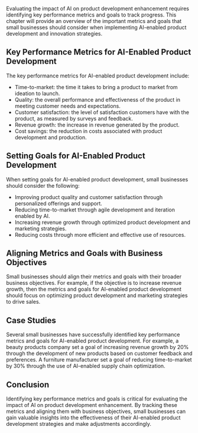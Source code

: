 

Evaluating the impact of AI on product development enhancement requires identifying key performance metrics and goals to track progress. This chapter will provide an overview of the important metrics and goals that small businesses should consider when implementing AI-enabled product development and innovation strategies.

Key Performance Metrics for AI-Enabled Product Development
----------------------------------------------------------

The key performance metrics for AI-enabled product development include:

* Time-to-market: the time it takes to bring a product to market from ideation to launch.
* Quality: the overall performance and effectiveness of the product in meeting customer needs and expectations.
* Customer satisfaction: the level of satisfaction customers have with the product, as measured by surveys and feedback.
* Revenue growth: the increase in revenue generated by the product.
* Cost savings: the reduction in costs associated with product development and production.

Setting Goals for AI-Enabled Product Development
------------------------------------------------

When setting goals for AI-enabled product development, small businesses should consider the following:

* Improving product quality and customer satisfaction through personalized offerings and support.
* Reducing time-to-market through agile development and iteration enabled by AI.
* Increasing revenue growth through optimized product development and marketing strategies.
* Reducing costs through more efficient and effective use of resources.

Aligning Metrics and Goals with Business Objectives
---------------------------------------------------

Small businesses should align their metrics and goals with their broader business objectives. For example, if the objective is to increase revenue growth, then the metrics and goals for AI-enabled product development should focus on optimizing product development and marketing strategies to drive sales.

Case Studies
------------

Several small businesses have successfully identified key performance metrics and goals for AI-enabled product development. For example, a beauty products company set a goal of increasing revenue growth by 20% through the development of new products based on customer feedback and preferences. A furniture manufacturer set a goal of reducing time-to-market by 30% through the use of AI-enabled supply chain optimization.

Conclusion
----------

Identifying key performance metrics and goals is critical for evaluating the impact of AI on product development enhancement. By tracking these metrics and aligning them with business objectives, small businesses can gain valuable insights into the effectiveness of their AI-enabled product development strategies and make adjustments accordingly.
